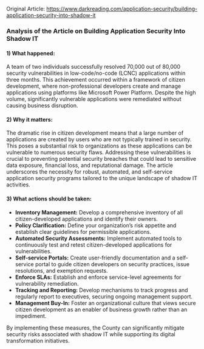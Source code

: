 Original Article: https://www.darkreading.com/application-security/building-application-security-into-shadow-it

### Analysis of the Article on Building Application Security Into Shadow IT

#### 1) What happened:
A team of two individuals successfully resolved 70,000 out of 80,000 security vulnerabilities in low-code/no-code (LCNC) applications within three months. This achievement occurred within a framework of citizen development, where non-professional developers create and manage applications using platforms like Microsoft Power Platform. Despite the high volume, significantly vulnerable applications were remediated without causing business disruption.

#### 2) Why it matters:
The dramatic rise in citizen development means that a large number of applications are created by users who are not typically trained in security. This poses a substantial risk to organizations as these applications can be vulnerable to numerous security flaws. Addressing these vulnerabilities is crucial to preventing potential security breaches that could lead to sensitive data exposure, financial loss, and reputational damage. The article underscores the necessity for robust, automated, and self-service application security programs tailored to the unique landscape of shadow IT activities.

#### 3) What actions should be taken:
- **Inventory Management:** Develop a comprehensive inventory of all citizen-developed applications and identify their owners.
- **Policy Clarification:** Define your organization’s risk appetite and establish clear guidelines for permissible applications.
- **Automated Security Assessments:** Implement automated tools to continuously test and retest citizen-developed applications for vulnerabilities.
- **Self-service Portals:** Create user-friendly documentation and a self-service portal to guide citizen developers on security practices, issue resolutions, and exemption requests.
- **Enforce SLAs:** Establish and enforce service-level agreements for vulnerability remediation.
- **Tracking and Reporting:** Develop mechanisms to track progress and regularly report to executives, securing ongoing management support.
- **Management Buy-In:** Foster an organizational culture that views secure citizen development as an enabler of business growth rather than an impediment.

By implementing these measures, the County can significantly mitigate security risks associated with shadow IT while supporting its digital transformation initiatives.